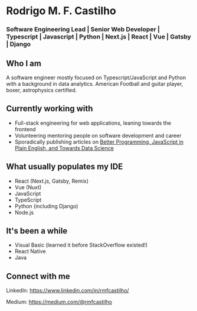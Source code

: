 # Rodrigo M. F. Castilho
### Software Engineering Lead | Senior Web Developer | Typescript | Javascript | Python | Next.js | React | Vue | Gatsby | Django

## Who I am
A software engineer mostly focused on Typescript/JavaScript and Python with a background in data analytics. American Football and guitar player, boxer, astrophysics certified.

## Currently working with
- Full-stack engineering for web applications, leaning towards the frontend
- Volunteering mentoring people on software development and career
- Sporadically publishing articles on [Better Programming, JavaScript in Plain English, and Towards Data Science](https://rmfcastilho.medium.com/)

## What usually populates my IDE
- React (Next.js, Gatsby, Remix)
- Vue (Nuxt)
- JavaScript
- TypeScript
- Python (including Django)
- Node.js

## It's been a while
- Visual Basic (learned it before StackOverflow existed!)
- React Native
- Java

## Connect with me
LinkedIn: https://www.linkedin.com/in/rmfcastilho/

Medium: https://medium.com/@rmfcastilho

